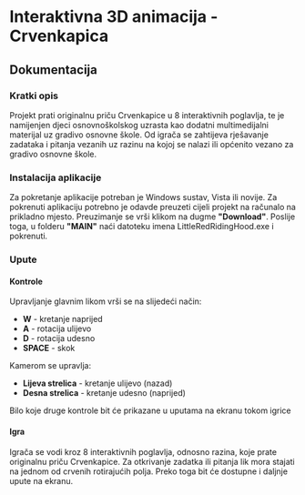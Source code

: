 <h1>Interaktivna 3D animacija - Crvenkapica</h1>
<h2>Dokumentacija</h2>    

<h3>Kratki opis</h3>

Projekt prati originalnu priču Crvenkapice u 8 interaktivnih poglavlja, te je namijenjen djeci osnovnoškolskog uzrasta kao dodatni 
multimedijalni materijal uz gradivo osnovne škole. Od igrača se zahtijeva rješavanje zadataka i pitanja vezanih uz razinu na kojoj 
se nalazi ili općenito vezano za gradivo osnovne škole.

<h3>Instalacija aplikacije</h3>

Za pokretanje aplikacije potreban je Windows sustav, Vista ili novije. 
Za pokrenuti aplikaciju potrebno je odavde preuzeti cijeli projekt na računalo na prikladno mjesto. Preuzimanje se vrši klikom na dugme 
<b>"Download"</b>. Poslije toga, u folderu <b>"MAIN"</b> naći datoteku imena LittleRedRidingHood.exe i pokrenuti.

<h3>Upute</h3>

<h4>Kontrole</h4>

Upravljanje glavnim likom vrši se na slijedeći način:

<ul>

<li><b>W</b> - kretanje naprijed</li>
<li><b>A</b> - rotacija ulijevo</li>
<li><b>D</b> - rotacija udesno</li>
<li><b>SPACE</b> - skok</li>

</ul>

Kamerom se upravlja:

<ul>
<li><b>Lijeva strelica</b> - kretanje ulijevo (nazad)</li>
<li><b>Desna strelica</b> - kretanje udesno (naprijed)</li>
</ul>

Bilo koje druge kontrole bit će prikazane u uputama na ekranu tokom igrice

<h4>Igra</h4>

Igrača se vodi kroz 8 interaktivnih poglavlja, odnosno razina, koje prate originalnu priču Crvenkapice. Za otkrivanje zadatka ili pitanja
lik mora stajati na jednom od crvenih rotirajućih polja. Preko toga bit će dostupne i daljnje upute na ekranu. 
